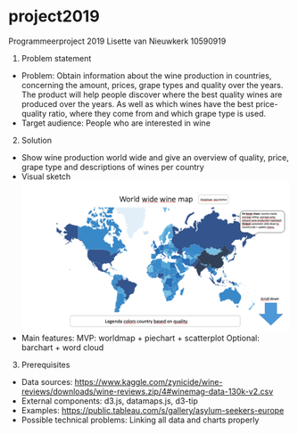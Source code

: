 # project2019
Programmeerproject 2019
Lisette van Nieuwkerk
10590919

1. Problem statement
  * Problem: Obtain information about the wine production in countries, concerning the amount, prices, grape types and quality over the years. The product will help people discover where the best quality wines are produced over the years. As well as which wines have the best price-quality ratio, where they come from and which grape type is used.
  * Target audience: People who are interested in wine

2. Solution
  * Show wine production world wide and give an overview of quality, price, grape type and descriptions of wines per country
  * Visual sketch
  ![Image 1](part_1.png)
  * Main features:
    MVP: worldmap + piechart + scatterplot
    Optional: barchart + word cloud

3. Prerequisites
  * Data sources: https://www.kaggle.com/zynicide/wine-reviews/downloads/wine-reviews.zip/4#winemag-data-130k-v2.csv
  * External components: d3.js, datamaps.js, d3-tip
  * Examples: https://public.tableau.com/s/gallery/asylum-seekers-europe
  * Possible technical problems: Linking all data and charts properly
